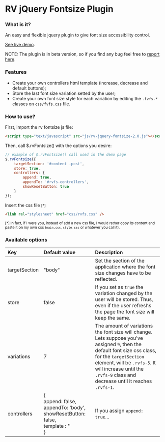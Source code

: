 # RV jQuery Fontsize Plugin

### What is it?
An easy and flexible jquery plugin to give font size accessibility control.

[See live demo](http://www.ramonvictor.com/demo/fontsize/fontsize2.0/).

NOTE: The plugin is in beta version, so if you find any bug feel free to [report here](https://github.com/ramonvictor/rv-jquery-fontsize/issues).

### Features
* Create your own controllers html template (increase, decrease and default buttons);
* Store the last font size variation setted by the user;
* Create your own font size style for each variation by editing the `.fvfs-*` classes on `css/fvfs.css` file.


### How to use?

First, import the rv fontsize js file:
``` html
<script type="text/javascript" src="js/rv-jquery-fontsize-2.0.js"></script>
```

Then, call $.rvFontsize() with the options you desire:

``` js
// example of $.rvFontsize() call used in the demo page
$.rvFontsize({
    targetSection: '#content .post',
    store: true,
    controllers: {
        append: true,
        appendTo: '#rvfs-controllers',
        showResetButton: true
    }
}); 
```

Insert the css file <small>[*]</small>
``` html
<link rel="stylesheet" href="css/rvfs.css" />
```
<small>[*] In fact, if I were you, instead of add a new css file, I would rather copy its content and paste it on my own css (`main.css`, `style.css` or whatever you call it).</small>

### Available options

| Key            | <span style="display:block; width: 150px; ">Default value</span>           | Description   |
| :------------- | :------------- | :------------ |
| targetSection  | "body"         | Set the section of the application where the font size changes have to be reflected. |
| store          | false          | If you set as `true` the variation changed by the user will be stored. Thus, even if the user refreshs the page the font size will keep the same. |
| variations     | 7         |  The amount of variations the font size will change. Lets suppose  you've assigned `9`, then the default font size css class, for the `targetSection` element, will be `.rvfs-5`. It will increase until the `.rvfs-9` class and decrease until it reaches `.rvfs-1`. |
| controllers     | {<br> append: false,<br> appendTo: 'body',<br> showResetButton: false,<br> template : ''<br> } |  If you assign `append: true`... |



